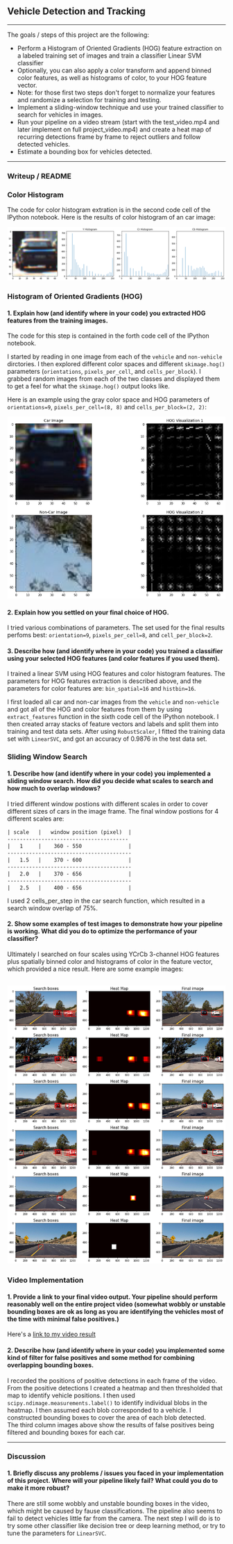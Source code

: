 ## Vehicle Detection and Tracking

---


The goals / steps of this project are the following:

* Perform a Histogram of Oriented Gradients (HOG) feature extraction on a labeled training set of images and train a classifier Linear SVM classifier
* Optionally, you can also apply a color transform and append binned color features, as well as histograms of color, to your HOG feature vector. 
* Note: for those first two steps don't forget to normalize your features and randomize a selection for training and testing.
* Implement a sliding-window technique and use your trained classifier to search for vehicles in images.
* Run your pipeline on a video stream (start with the test_video.mp4 and later implement on full project_video.mp4) and create a heat map of recurring detections frame by frame to reject outliers and follow detected vehicles.
* Estimate a bounding box for vehicles detected.

[//]: # (Image References)
[image1]: ./output_images/1.png
[image2]: ./output_images/2.png
[image3]: ./output_images/3.png


---
### Writeup / README

### Color Histogram

The code for color histogram extration is in the second code cell of the IPython notebook. Here is the results of color histogram of an car image:

![alt text][image1]


### Histogram of Oriented Gradients (HOG)

#### 1. Explain how (and identify where in your code) you extracted HOG features from the training images.

The code for this step is contained in the forth code cell of the IPython notebook. 

I started by reading in one image from each of the `vehicle` and `non-vehicle` dirctories. I then explored different color spaces and different `skimage.hog()` parameters (`orientations`, `pixels_per_cell`, and `cells_per_block`).  I grabbed random images from each of the two classes and displayed them to get a feel for what the `skimage.hog()` output looks like.

Here is an example using the gray color space and HOG parameters of `orientations=9`, `pixels_per_cell=(8, 8)` and `cells_per_block=(2, 2)`:


![alt text][image2]

#### 2. Explain how you settled on your final choice of HOG.

I tried various combinations of parameters. The set used for the final results perfoms best: `orientation=9`, `pixels_per_cell=8`, and `cell_per_block=2`.

#### 3. Describe how (and identify where in your code) you trained a classifier using your selected HOG features (and color features if you used them).

I trained a linear SVM using HOG features and color histogram features. The parameters for HOG features extraction is described above, and the parameters for color features are: `bin_spatial=16` and `histbin=16`.

I first loaded all car and non-car images from the `vehicle` and `non-vehicle` and got all of the HOG and color features from them by using `extract_features` function in the sixth code cell of the IPython notebook. I then created array stacks of feature vectors and labels and split them into training and test data sets.
After using `RobustScaler`, I fitted the training data set with `LinearSVC`, and got an accuracy of 0.9876 in the test data set.

### Sliding Window Search

#### 1. Describe how (and identify where in your code) you implemented a sliding window search.  How did you decide what scales to search and how much to overlap windows?

I tried different window postions with different scales in order to cover different sizes of cars in the image frame. The final window postions for 4 different scales are:

    | scale   |   window position (pixel)  |
    ---------------------------------------
    |   1     |    360 - 550               |
    ----------------------------------------
    |   1.5   |    370 - 600               |
    ----------------------------------------
    |   2.0   |    370 - 656               |
    ----------------------------------------
    |   2.5   |    400 - 656               |
    
I used 2 cells_per_step in the car search function, which resulted in a search window overlap of 75%.


#### 2. Show some examples of test images to demonstrate how your pipeline is working.  What did you do to optimize the performance of your classifier?

Ultimately I searched on four scales using YCrCb 3-channel HOG features plus spatially binned color and histograms of color in the feature vector, which provided a nice result.  Here are some example images:

![alt text][image3]
---

### Video Implementation

#### 1. Provide a link to your final video output.  Your pipeline should perform reasonably well on the entire project video (somewhat wobbly or unstable bounding boxes are ok as long as you are identifying the vehicles most of the time with minimal false positives.)
Here's a [link to my video result](./project_video.mp4)


#### 2. Describe how (and identify where in your code) you implemented some kind of filter for false positives and some method for combining overlapping bounding boxes.

I recorded the positions of positive detections in each frame of the video.  From the positive detections I created a heatmap and then thresholded that map to identify vehicle positions.  I then used `scipy.ndimage.measurements.label()` to identify individual blobs in the heatmap.  I then assumed each blob corresponded to a vehicle.  I constructed bounding boxes to cover the area of each blob detected.  
The third column images above show the results of false positives being filtered and bounding boxes for each car.  


---

### Discussion

#### 1. Briefly discuss any problems / issues you faced in your implementation of this project.  Where will your pipeline likely fail?  What could you do to make it more robust?

There are still some wobbly and unstable bounding boxes in the video, which might be caused by fause classifications. The pipeline also seems to fail to detect vehicles little far from the camera. The next step I will do is to try some other classifier like decision tree or deep learning method, or try to tune the parameters for `LinearSVC`.


